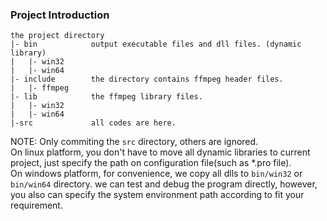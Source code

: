 ### Project Introduction

```
the project directory
|- bin            output executable files and dll files. (dynamic library)
|   |- win32
|   |- win64
|- include        the directory contains ffmpeg header files.
|   |- ffmpeg
|- lib            the ffmpeg library files.
|   |- win32
|   |- win64
|-src             all codes are here.
```

NOTE: Only commiting the `src` directory, others are ignored.  
On linux platform, you don't have to move all dynamic libraries to current project,
just specify the path on configuration file(such as *.pro file).  
On windows platform, for convenience, we copy all dlls to `bin/win32` or `bin/win64` directory.
we can test and debug the program directly, however, you also can specify the system environment
path according to fit your requirement.